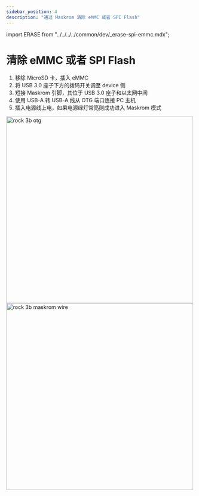 ```yaml
---
sidebar_position: 4
description: "通过 Maskrom 清除 eMMC 或者 SPI Flash"
---
```


import ERASE from "../../../../common/dev/\_erase-spi-emmc.mdx";

# 清除 eMMC 或者 SPI Flash

<ERASE loader="https://dl.radxa.com/rock3/images/loader/rock-3b/rk356x_spl_loader_ddr1056_v1.10.111.bin" rkdevtool_erase_emmc_img="/img/common/rkdevtool/rk3588-rkdevtool-erase-eMMC.webp" rkdevtool_erase_spi_flash_img="/img/common/rkdevtool/rk3588-rkdevtool-erase-spi-flash.webp">

<ol>
    <li>移除 MicroSD 卡，插入 eMMC</li>
    <li>将 USB 3.0 座子下方的拨码开关调至 device 侧</li>
    <li>短接 Maskrom 引脚，其位于 USB 3.0 座子和以太网中间</li>
    <li>使用 USB-A 转 USB-A 线从 OTG 端口连接 PC 主机</li>
    <li>插入电源线上电，如果电源绿灯常亮则成功进入 Maskrom 模式</li>
</ol>
<img src="/img/rock3/3b/rock3b-otg.webp" alt="rock 3b otg" width="500" />
<img src="/img/rock3/3b/rock3b-maskrom.webp" alt="rock 3b maskrom wire" width="500" />

</ERASE>
